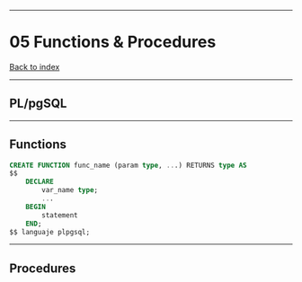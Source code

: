 
---
# 05 Functions & Procedures

[Back to index](../../index.md)

---

## PL/pgSQL

---
## Functions

```sql
CREATE FUNCTION func_name (param type, ...) RETURNS type AS
$$
	DECLARE
		var_name type;
		...
	BEGIN
		statement
	END;
$$ languaje plpgsql;
```
---
## Procedures